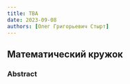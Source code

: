 ```yaml
---
title: TBA
date: 2023-09-08
authors: [Олег Григорьевич Стырт]
---
```


## Математический кружок

### Abstract

